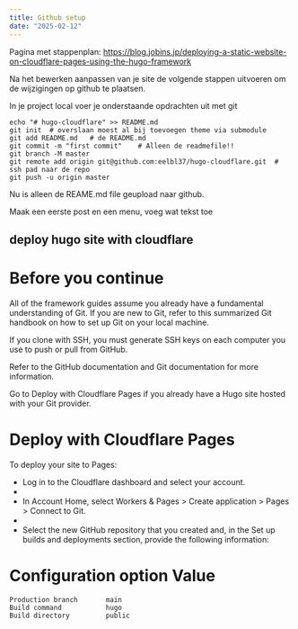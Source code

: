 ```yaml
---
title: Github setup 
date: "2025-02-12"
---
```





Pagina met stappenplan:
https://blog.jobins.jp/deploying-a-static-website-on-cloudflare-pages-using-the-hugo-framework




Na het bewerken aanpassen van je site de volgende stappen uitvoeren
om de wijzigingen op github te plaatsen.






In je project local voer je onderstaande opdrachten uit met git


    echo "# hugo-cloudflare" >> README.md
    git init  # overslaan moest al bij toevoegen theme via submodule
    git add README.md   # de README.md 
    git commit -m "first commit"    # Alleen de readmefile!!
    git branch -M master
    git remote add origin git@github.com:eelbl37/hugo-cloudflare.git  # ssh pad naar de repo
    git push -u origin master



Nu is alleen de REAME.md file  geupload naar github.

Maak een eerste post en een menu, voeg wat tekst toe



## deploy hugo site with cloudflare


# Before you continue

All of the framework guides assume you already have a fundamental understanding of
Git. If you are new to Git, refer to this summarized Git handbook on how to set
up Git on your local machine.

If you clone with SSH, you must generate SSH keys on each computer
you use to push or pull from GitHub.

Refer to the GitHub documentation  and Git documentation for more information.

Go to Deploy with Cloudflare Pages if you already have a Hugo site
hosted with your Git provider.


# Deploy with Cloudflare Pages

To deploy your site to Pages:

  -  Log in to the Cloudflare dashboard and select your account.
  -  
  -  In Account Home, select Workers & Pages > Create application > Pages > Connect to Git.
  -  
  -  Select the new GitHub repository that you created and, in the Set up 
    builds and deployments section, provide the following information:


# Configuration option    Value

    Production branch       main
    Build command           hugo
    Build directory         public
